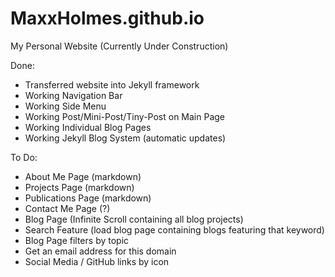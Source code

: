 # MaxxHolmes.github.io
 
 My Personal Website (Currently Under Construction)

Done:
-	Transferred website into Jekyll framework
-	Working Navigation Bar
-	Working Side Menu
-	Working Post/Mini-Post/Tiny-Post on Main Page
-	Working Individual Blog Pages
-	Working Jekyll Blog System (automatic updates)

To Do:
-	About Me Page (markdown)
-	Projects Page (markdown)
-	Publications Page (markdown)
-	Contact Me Page (?)
-	Blog Page (Infinite Scroll containing all blog projects)
-	Search Feature (load blog page containing blogs featuring that keyword)
-	Blog Page filters by topic
-	Get an email address for this domain
-	Social Media / GitHub links by icon